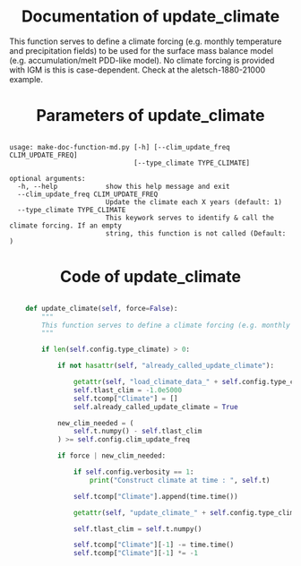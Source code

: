 

### <h1 align="center" id="title"> Documentation of update_climate </h1>



This function serves to define a climate forcing (e.g. monthly temperature and precipitation fields) to be used for the surface mass balance model (e.g. accumulation/melt PDD-like model). No climate forcing is provided with IGM is this is case-dependent. Check at the aletsch-1880-21000 example.



### <h1 align="center" id="title"> Parameters of update_climate </h1>


``` 

usage: make-doc-function-md.py [-h] [--clim_update_freq CLIM_UPDATE_FREQ]
                               [--type_climate TYPE_CLIMATE]

optional arguments:
  -h, --help            show this help message and exit
  --clim_update_freq CLIM_UPDATE_FREQ
                        Update the climate each X years (default: 1)
  --type_climate TYPE_CLIMATE
                        This keywork serves to identify & call the climate forcing. If an empty
                        string, this function is not called (Default: )
``` 



### <h1 align="center" id="title"> Code of update_climate </h1>


```python 

    def update_climate(self, force=False):
        """
        This function serves to define a climate forcing (e.g. monthly temperature and precipitation fields) to be used for the surface mass balance model (e.g. accumulation/melt PDD-like model). No climate forcing is provided with IGM is this is case-dependent. Check at the aletsch-1880-21000 example.
        """

        if len(self.config.type_climate) > 0:

            if not hasattr(self, "already_called_update_climate"):

                getattr(self, "load_climate_data_" + self.config.type_climate)()
                self.tlast_clim = -1.0e5000
                self.tcomp["Climate"] = []
                self.already_called_update_climate = True

            new_clim_needed = (
                self.t.numpy() - self.tlast_clim
            ) >= self.config.clim_update_freq

            if force | new_clim_needed:

                if self.config.verbosity == 1:
                    print("Construct climate at time : ", self.t)

                self.tcomp["Climate"].append(time.time())

                getattr(self, "update_climate_" + self.config.type_climate)()

                self.tlast_clim = self.t.numpy()

                self.tcomp["Climate"][-1] -= time.time()
                self.tcomp["Climate"][-1] *= -1

``` 


